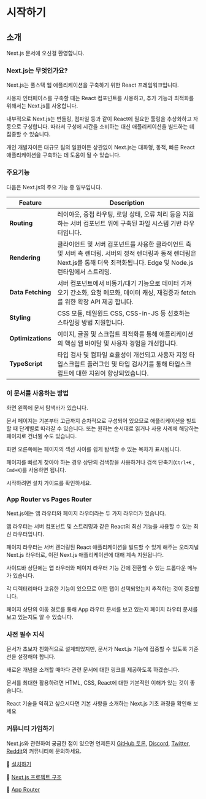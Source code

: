 # 시작하기

## 소개

Next.js 문서에 오신걸 환영합니다.

### Next.js는 무엇인가요?

Next.js는 풀스택 웹 애플리케이션을 구축하기 위한 React 프레임워크입니다. 

사용자 인터페이스를 구축할 때는 React 컴포넌트를 사용하고, 추가 기능과 최적화를 위해서는 Next.js를 사용합니다.

내부적으로 Next.js는 번들링, 컴파일 등과 같이 React에 필요한 툴링을 추상화하고 자동으로 구성합니다. 따라서 구성에 시간을 소비하는 대신 애플리케이션을 빌드하는 데 집중할 수 있습니다.

개인 개발자이든 대규모 팀의 일원이든 상관없이 Next.js는 대화형, 동적, 빠른 React 애플리케이션을 구축하는 데 도움이 될 수 있습니다.

### 주요기능

다음은 Next.js의 주요 기능 중 일부입니다.

| Feature | Description |
| --- | --- |
| **Routing** | 레이아웃, 중첩 라우팅, 로딩 상태, 오류 처리 등을 지원하는 서버 컴포넌트 위에 구축된 파일 시스템 기반 라우터입니다. |
| **Rendering** | 클라이언트 및 서버 컴포넌트를 사용한 클라이언트 측 및 서버 측 렌더링. 서버의 정적 렌더링과 동적 렌더링은 Next.js를 통해 더욱 최적화됩니다. Edge 및 Node.js 런타임에서 스트리밍. |
| **Data Fetching** | 서버 컴포넌트에서 비동기/대기 기능으로 데이터 가져오기 간소화, 요청 메모화, 데이터 캐싱, 재검증과 fetch를 위한 확장 API 제공 합니다. |
| **Styling** | CSS 모듈, 테일윈드 CSS, CSS-in-JS 등 선호하는 스타일링 방법 지원합니다. |
| **Optimizations** | 이미지, 글꼴 및 스크립트 최적화를 통해 애플리케이션의 핵심 웹 바이탈 및 사용자 경험을 개선합니다. |
| **TypeScript** | 타입 검사 및 컴파일 효율성이 개선되고 사용자 지정 타입스크립트 플러그인 및 타입 검사기를 통해 타입스크립트에 대한 지원이 향상되었습니다. |

### 이 문서를 사용하는 방법

화면 왼쪽에 문서 탐색바가 있습니다.

문서 페이지는 기본부터 고급까지 순차적으로 구성되어 있으므로 애플리케이션을 빌드할 때 단계별로 따라갈 수 있습니다.
또는 원하는 순서대로 읽거나 사용 사례에 해당하는 페이지로 건너뛸 수도 있습니다.

화면 오른쪽에는 페이지의 섹션 사이를 쉽게 탐색할 수 있는 목차가 표시됩니다.

페이지를 빠르게 찾아야 하는 경우 상단의 검색창을 사용하거나 검색 단축키(`Ctrl+K` , `Cmd+K`)를 사용하면 됩니다.

시작하려면 설치 가이드를 확인하세요.

### App Router vs Pages Router

Next.js에는 앱 라우터와 페이지 라우터라는 두 가지 라우터가 있습니다.

앱 라우터는 서버 컴포넌트 및 스트리밍과 같은 React의 최신 기능을 사용할 수 있는 최신 라우터입니다.

페이지 라우터는 서버 렌더링된 React 애플리케이션을 빌드할 수 있게 해주는 오리지널 Next.js 라우터로, 이전 Next.js 애플리케이션에 대해 계속 지원됩니다.

사이드바 상단에는 앱 라우터와 페이지 라우터 기능 간에 전환할 수 있는 드롭다운 메뉴가 있습니다.

각 디렉터리마다 고유한 기능이 있으므로 어떤 탭이 선택되었는지 추적하는 것이 중요합니다.

페이지 상단의 이동 경로를 통해 App 라우터 문서를 보고 있는지 페이지 라우터 문서를 보고 있는지도 알 수 있습니다.

### 사전 필수 지식

문서가 초보자 친화적으로 설계되었지만, 문서가 Next.js 기능에 집중할 수 있도록 기준선을 설정해야 합니다.

새로운 개념을 소개할 때마다 관련 문서에 대한 링크를 제공하도록 하겠습니다.

문서를 최대한 활용하려면 HTML, CSS, React에 대한 기본적인 이해가 있는 것이 좋습니다.

React 기술을 익히고 싶으시다면 기본 사항을 소개하는 Next.js 기초 과정을 확인해 보세요

### 커뮤니티 가입하기

Next.js와 관련하여 궁금한 점이 있으면 언제든지 [GitHub 토론](https://github.com/vercel/next.js/discussions), [Discord](https://discord.com/invite/bUG2bvbtHy), [Twitter](https://twitter.com/nextjs), [Reddit](https://www.reddit.com/r/nextjs)의 커뮤니티에 문의하세요.

📄 [설치하기](./001-Installation.md)

📄 [Next.js 프로젝트 구조](./002-ProjectStructure.md)

📄 [App Router](./003-AppRouter.md)